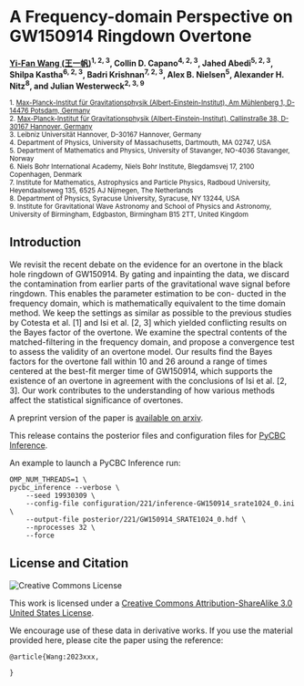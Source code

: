 # A Frequency-domain Perspective on GW150914 Ringdown Overtone
**[Yi-Fan Wang (王一帆)](https://yi-fan-wang.github.io)<sup>1, 2, 3</sup>, Collin D. Capano<sup>4, 2, 3</sup>, Jahed Abedi<sup>5, 2, 3</sup>, Shilpa Kastha<sup>6, 2, 3</sup>,
Badri Krishnan<sup>7, 2, 3</sup>, Alex B. Nielsen<sup>5</sup>, Alexander H. Nitz<sup>8</sup>, and Julian Westerweck<sup>2, 3, 9</sup>**

<sub>1. [Max-Planck-Institut für Gravitationsphysik (Albert-Einstein-Institut), Am Mühlenberg 1, D-14476 Potsdam, Germany](https://www.aei.mpg.de/astro-cosmo-rel)</sub>  
<sub>2. [Max-Planck-Institut für Gravitationsphysik (Albert-Einstein-Institut), Callinstraße 38, D-30167 Hannover, Germany](http://www.aei.mpg.de/obs-rel-cos)</sub>  
<sub>3. Leibniz Universität Hannover, D-30167 Hannover, Germany</sub>  
<sub>4. Department of Physics, University of Massachusetts, Dartmouth, MA 02747, USA</sub>   
<sub>5. Department of Mathematics and Physics, University of Stavanger, NO-4036 Stavanger, Norway</sub>   
<sub>6. Niels Bohr International Academy, Niels Bohr Institute, Blegdamsvej 17, 2100 Copenhagen, Denmark</sub>   
<sub>7. Institute for Mathematics, Astrophysics and Particle Physics, Radboud University, Heyendaalseweg 135, 6525 AJ Nijmegen, The Netherlands</sub>   
<sub>8. Department of Physics, Syracuse University, Syracuse, NY 13244, USA</sub>   
<sub>9. Institute for Gravitational Wave Astronomy and School of Physics and Astronomy, University of Birmingham, Edgbaston, Birmingham B15 2TT, United Kingdom</sub>

## Introduction ##

We revisit the recent debate on the evidence for an overtone in the black hole ringdown of GW150914. By gating and inpainting the data, we discard the contamination from earlier parts of the gravitational wave signal before ringdown. This enables the parameter estimation to be con- ducted in the frequency domain, which is mathematically equivalent to the time domain method. We keep the settings as similar as possible to the previous studies by Cotesta et al. [1] and Isi et al. [2, 3] which yielded conflicting results on the Bayes factor of the overtone. We examine the spectral contents of the matched-filtering in the frequency domain, and propose a convergence test to assess the validity of an overtone model. Our results find the Bayes factors for the overtone fall within 10 and 26 around a range of times centered at the best-fit merger time of GW150914, which supports the existence of an overtone in agreement with the conclusions of Isi et al. [2, 3]. Our work contributes to the understanding of how various methods affect the statistical significance of overtones.

A preprint version of the paper is [available on arxiv](https://arxiv.org/abs/2310.xxxxx).

This release contains the posterior files and configuration files for [PyCBC Inference](https://pycbc.org). 

An example to launch a PyCBC Inference run:

```
OMP_NUM_THREADS=1 \
pycbc_inference --verbose \
    --seed 19930309 \
    --config-file configuration/221/inference-GW150914_srate1024_0.ini \
    --output-file posterior/221/GW150914_SRATE1024_0.hdf \
    --nprocesses 32 \
    --force
```

## License and Citation

![Creative Commons License](https://i.creativecommons.org/l/by-sa/3.0/us/88x31.png "Creative Commons License")

This work is licensed under a [Creative Commons Attribution-ShareAlike 3.0 United States License](http://creativecommons.org/licenses/by-sa/3.0/us/).

We encourage use of these data in derivative works. If you use the material provided here, please cite the paper using the reference:

```
@article{Wang:2023xxx,

}
```
